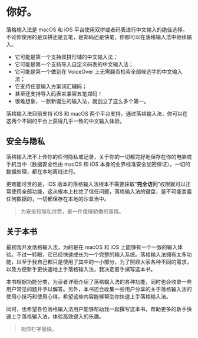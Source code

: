 # 你好。

落格输入法是 macOS 和 iOS 平台使用双拼或者码表进行中文输入的绝佳选择。不论你使用的是双拼还是五笔，是郑码还是快笔，你都可以在落格输入法中继续输入。

* 它可能是第一个支持双拼形辅的中文输入法；
* 它可能是第一个支持导入自定义码表的中文输入法；
* 它可能是第一个做到在 VoiceOver 上无需翻页检索全部候选字的中文输入法；
* 它支持任意输入方案词汇辅码；
* 甚至还支持导入码表来兼容五笔郑码！
* 很难想象，一款新诞生的输入法，就创立了这么多个第一。

落格输入法目前支持 iOS 和 macOS 两个平台支持，通过落格输入法，你可以在这两个不同的平台上获得几乎一致的中文输入体验。

## 安全与隐私

落格输入法不上传你的任何隐私或记录，关于你的一切都完好地保存在你的电脑或手机当中（数据安全性由 macOS 和 iOS 本身的业界标准安全加密保证），一切的数据处理，都在本地离线进行。

更难能可贵的是，iOS 版本的落格输入法根本不需要获取“**完全访问**”权限就可以正常使用全部功能，这从根本上杜绝了信任问题，落格输入法的键盘，是不可能泄露任何数据的，一切都保存在本地的沙盒当中。

> 为安全和隐私付费，是一件值得骄傲的事情。

## 关于本书
最初我开发落格输入法，为的是在 macOS 和 iOS 上能够有一个一致的输入体验。不过一转眼，它已经快速成长为一个完整的输入系统。落格输入法拥有太多功能，以至于我自己都只是使用了其中的一小部分，为了照顾大家各种不同的需求，以及方便新手更快速地上手落格输入法，我决定着手撰写这本书。

本书根据功能分类，为读者详细介绍了落格输入法的各种功能，同时也会收录一些用户常见问题并予以解答。另外，本书还会收集一些用户分享的关于落格输入法的使用小技巧和使用心得，希望这些内容能够帮助你快速上手落格输入法。

同时，也希望各位落格输入法用户能够帮助我一起撰写这本书，帮助更多的新手快速上手落格输入法，体验高效键入的乐趣。

> 祝你打字愉快。


